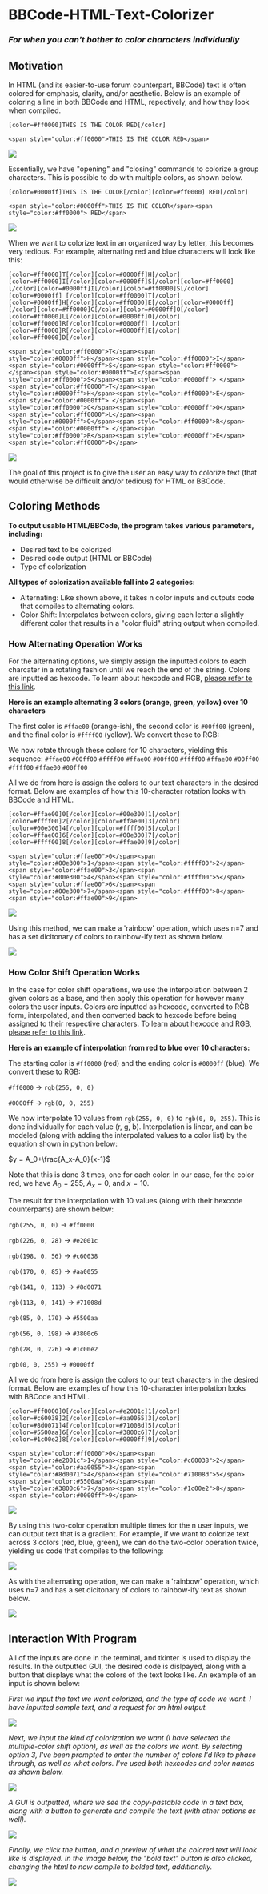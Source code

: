 # BBCode-HTML-Text-Colorizer 
### *For when you can't bother to color characters individually*


## Motivation

In HTML (and its easier-to-use forum counterpart, BBCode) text is often colored for emphasis, clarity, and/or aesthetic. Below is an example of coloring a line in both BBCode and HTML, repectively, and how they look when compiled.

```#BBCode
[color=#ff0000]THIS IS THE COLOR RED[/color]
```

```#HTML
<span style="color:#ff0000">THIS IS THE COLOR RED</span>
```

![](https://i.imgur.com/04drGb4.png)

Essentially, we have "opening" and "closing" commands to colorize a group characters. This is possible to do with multiple colors, as shown below.

```#BBCode
[color=#0000ff]THIS IS THE COLOR[/color][color=#ff0000] RED[/color]
```

```#HTML
<span style="color:#0000ff">THIS IS THE COLOR</span><span style="color:#ff0000"> RED</span>
```

![](https://i.imgur.com/KZduWoG.png)

When we want to colorize text in an organized way by letter, this becomes very tedious. For example, alternating red and blue characters will look like this:

```#BBCode
[color=#ff0000]T[/color][color=#0000ff]H[/color][color=#ff0000]I[/color][color=#0000ff]S[/color][color=#ff0000] [/color][color=#0000ff]I[/color][color=#ff0000]S[/color][color=#0000ff] [/color][color=#ff0000]T[/color][color=#0000ff]H[/color][color=#ff0000]E[/color][color=#0000ff] [/color][color=#ff0000]C[/color][color=#0000ff]O[/color][color=#ff0000]L[/color][color=#0000ff]O[/color][color=#ff0000]R[/color][color=#0000ff] [/color][color=#ff0000]R[/color][color=#0000ff]E[/color][color=#ff0000]D[/color]
```

```#HTML
<span style="color:#ff0000">T</span><span style="color:#0000ff">H</span><span style="color:#ff0000">I</span><span style="color:#0000ff">S</span><span style="color:#ff0000"> </span><span style="color:#0000ff">I</span><span style="color:#ff0000">S</span><span style="color:#0000ff"> </span><span style="color:#ff0000">T</span><span style="color:#0000ff">H</span><span style="color:#ff0000">E</span><span style="color:#0000ff"> </span><span style="color:#ff0000">C</span><span style="color:#0000ff">O</span><span style="color:#ff0000">L</span><span style="color:#0000ff">O</span><span style="color:#ff0000">R</span><span style="color:#0000ff"> </span><span style="color:#ff0000">R</span><span style="color:#0000ff">E</span><span style="color:#ff0000">D</span>
```

![](https://i.imgur.com/ZkpcUXM.png)

The goal of this project is to give the user an easy way to colorize text (that would otherwise be difficult and/or tedious) for HTML or BBCode.


## Coloring Methods

**To output usable HTML/BBCode, the program takes various parameters, including:**
- Desired text to be colorized
- Desired code output (HTML or BBCode)
- Type of colorization

**All types of colorization available fall into 2 categories:**
- Alternating: Like shown above, it takes n color inputs and outputs code that compiles to alternating colors.
- Color Shift: Interpolates between colors, giving each letter a slightly different color that results in a "color fluid" string output when compiled.


### How Alternating Operation Works
For the alternating options, we simply assign the inputted colors to each charcater in a rotating fashion until we reach the end of the string. Colors are inputted as hexcode. To learn about hexcode and RGB, [please refer to this link](https://www.pluralsight.com/blog/tutorials/understanding-hexadecimal-colors-simple).

**Here is an example alternating 3 colors (orange, green, yellow) over 10 characters**

The first color is `#ffae00` (orange-ish), the second color is `#00ff00` (green), and the final color is `#ffff00` (yellow). We convert these to RGB:

We now rotate through these colors for 10 characters, yielding this sequence: `#ffae00` `#00ff00` `#ffff00` `#ffae00` `#00ff00` `#ffff00` `#ffae00` `#00ff00` `#ffff00` `#ffae00` `#00ff00`

All we do from here is assign the colors to our text characters in the desired format. Below are examples of how this 10-character rotation looks with BBCode and HTML.

```#BBCode
[color=#ffae00]0[/color][color=#00e300]1[/color][color=#ffff00]2[/color][color=#ffae00]3[/color][color=#00e300]4[/color][color=#ffff00]5[/color][color=#ffae00]6[/color][color=#00e300]7[/color][color=#ffff00]8[/color][color=#ffae00]9[/color]
```

```#HTML
<span style="color:#ffae00">0</span><span style="color:#00e300">1</span><span style="color:#ffff00">2</span><span style="color:#ffae00">3</span><span style="color:#00e300">4</span><span style="color:#ffff00">5</span><span style="color:#ffae00">6</span><span style="color:#00e300">7</span><span style="color:#ffff00">8</span><span style="color:#ffae00">9</span>
```

![](https://i.imgur.com/HYSlhAE.png)

Using this method, we can make a 'rainbow' operation, which uses n=7 and has a set dicitonary of colors to rainbow-ify text as shown below.

![](https://i.imgur.com/UGFRxH8.png)


### How Color Shift Operation Works
In the case for color shift operations, we use the interpolation between 2 given colors as a base, and then apply this operation for however many colors the user inputs. Colors are inputted as hexcode, converted to RGB form, interpolated, and then converted back to hexcode before being assigned to their respective characters. To learn about hexcode and RGB, [please refer to this link](https://www.pluralsight.com/blog/tutorials/understanding-hexadecimal-colors-simple).

**Here is an example of interpolation from red to blue over 10 characters:**

The starting color is `#ff0000` (red) and the ending color is `#0000ff` (blue). We convert these to RGB:

`#ff0000` → `rgb(255, 0, 0)`

`#0000ff` → `rgb(0, 0, 255)`

We now interpolate 10 values from `rgb(255, 0, 0)` to `rgb(0, 0, 255)`. This is done individually for each value (r, g, b). Interpolation is linear, and can be modeled (along with adding the interpolated values to a color list) by the equation shown in python below:

$y = A_0+\frac{A_x-A_0}{x-1}$

Note that this is done 3 times, one for each color. In our case, for the color red, we have $A_0=255$, $A_x=0$, and $x=10$.

The result for the interpolation with 10 values (along with their hexcode counterparts) are shown below:

`rgb(255, 0, 0)` → `#ff0000`

`rgb(226, 0, 28)` → `#e2001c`

`rgb(198, 0, 56)` → `#c60038`

`rgb(170, 0, 85)` → `#aa0055`

`rgb(141, 0, 113)` → `#8d0071`

`rgb(113, 0, 141)` → `#71008d`

`rgb(85, 0, 170)` → `#5500aa`

`rgb(56, 0, 198)` → `#3800c6`

`rgb(28, 0, 226)` → `#1c00e2`

`rgb(0, 0, 255)` → `#0000ff`

All we do from here is assign the colors to our text characters in the desired format. Below are examples of how this 10-character interpolation looks with BBCode and HTML.

```#BBCode
[color=#ff0000]0[/color][color=#e2001c]1[/color][color=#c60038]2[/color][color=#aa0055]3[/color][color=#8d0071]4[/color][color=#71008d]5[/color][color=#5500aa]6[/color][color=#3800c6]7[/color][color=#1c00e2]8[/color][color=#0000ff]9[/color]
```

```#HTML
<span style="color:#ff0000">0</span><span style="color:#e2001c">1</span><span style="color:#c60038">2</span><span style="color:#aa0055">3</span><span style="color:#8d0071">4</span><span style="color:#71008d">5</span><span style="color:#5500aa">6</span><span style="color:#3800c6">7</span><span style="color:#1c00e2">8</span><span style="color:#0000ff">9</span>
```

![](https://i.imgur.com/SQeXn5N.png)

By using this two-color operation multiple times for the n user inputs, we can output text that is a gradient. For example, if we want to colorize text across 3 colors (red, blue, green), we can do the two-color operation twice, yielding us code that compiles to the following:

![](https://i.imgur.com/6yQqRzM.png)

As with the alternating operation, we can make a 'rainbow' operation, which uses n=7 and has a set dicitonary of colors to rainbow-ify text as shown below.

![](https://i.imgur.com/NIV9Vba.png)

## Interaction With Program

All of the inputs are done in the terminal, and tkinter is used to display the results. In the outputted GUI, the desired code is dislpayed, along with a button that displays what the colors of the text looks like. An example of an input is shown below:

*First we input the text we want colorized, and the type of code we want. I have inputted sample text, and a request for an html output.*

![](https://i.imgur.com/k8hMw0w.png)

*Next, we input the kind of colorization we want (I have selected the multiple-color shift option), as well as the colors we want. By selecting option 3, I've been prompted to enter the number of colors I'd like to phase through, as well as what colors. I've used both hexcodes and color names as shown below.*

![](https://i.imgur.com/DnM8GL1.png)

*A GUI is outputted, where we see the copy-pastable code in a text box, along with a button to generate and compile the text (with other options as well).*

![](https://i.imgur.com/sdV8U8M.png)

*Finally, we click the button, and a preview of what the colored text will look like is displayed. In the image below, the "bold text" button is also clicked, changing the html to now compile to bolded text, additionally.*

![](https://i.imgur.com/9oSfJX2.png)

